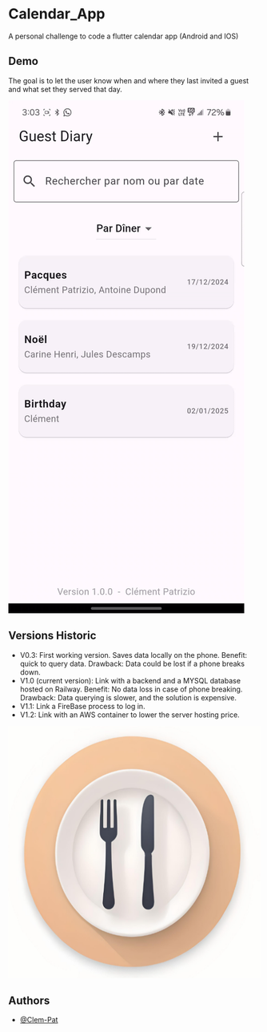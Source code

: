 # Calendar_App
A personal challenge to code a flutter calendar app (Android and IOS)

## Demo
The goal is to let the user know when and where they last invited a guest and what set they served that day. 

![](/Resources/demo.gif)


## Versions Historic

- V0.3: First working version. Saves data locally on the phone. Benefit: quick to query data. Drawback: Data could be lost if a phone breaks down. 
- V1.0 (current version): Link with a backend and a MYSQL database hosted on Railway. Benefit: No data loss in case of phone breaking. Drawback: Data querying is slower, and the solution is expensive. 
- V1.1: Link a FireBase process to log in.
- V1.2: Link with an AWS container to lower the server hosting price.

![ImageApp](/Resources/icon.png)

## Authors

- [@Clem-Pat](https://www.github.com/Clem-Pat)


